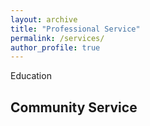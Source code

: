 ```yaml
---
layout: archive
title: "Professional Service"
permalink: /services/
author_profile: true
---
```


Education

## Community Service

